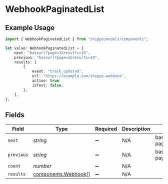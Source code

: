 # WebhookPaginatedList

## Example Usage

```typescript
import { WebhookPaginatedList } from "shippo/models/components";

let value: WebhookPaginatedList = {
    next: "baseurl?page=3&results=10",
    previous: "baseurl?page=1&results=10",
    results: [
        {
            event: "track_updated",
            url: "https://example.com/shippo-webhook",
            active: true,
            isTest: false,
        },
    ],
};
```

## Fields

| Field                                                      | Type                                                       | Required                                                   | Description                                                | Example                                                    |
| ---------------------------------------------------------- | ---------------------------------------------------------- | ---------------------------------------------------------- | ---------------------------------------------------------- | ---------------------------------------------------------- |
| `next`                                                     | *string*                                                   | :heavy_minus_sign:                                         | N/A                                                        | baseurl?page=3&results=10                                  |
| `previous`                                                 | *string*                                                   | :heavy_minus_sign:                                         | N/A                                                        | baseurl?page=1&results=10                                  |
| `count`                                                    | *number*                                                   | :heavy_minus_sign:                                         | N/A                                                        |                                                            |
| `results`                                                  | [components.Webhook](../../models/components/webhook.md)[] | :heavy_minus_sign:                                         | N/A                                                        |                                                            |